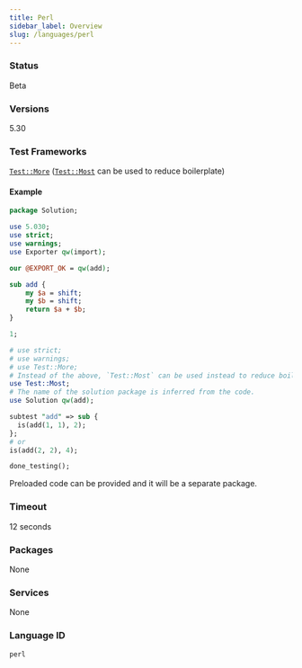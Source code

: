 ```yaml
---
title: Perl
sidebar_label: Overview
slug: /languages/perl
---
```



### Status

Beta

### Versions

5.30

### Test Frameworks

[`Test::More`](https://perldoc.perl.org/Test::More) ([`Test::Most`](https://metacpan.org/pod/Test::Most) can be used to reduce boilerplate)

#### Example

```perl
package Solution;

use 5.030;
use strict;
use warnings;
use Exporter qw(import);

our @EXPORT_OK = qw(add);

sub add {
    my $a = shift;
    my $b = shift;
    return $a + $b;
}

1;
```

```perl
# use strict;
# use warnings;
# use Test::More;
# Instead of the above, `Test::Most` can be used instead to reduce boilerplate.
use Test::Most;
# The name of the solution package is inferred from the code.
use Solution qw(add);

subtest "add" => sub {
  is(add(1, 1), 2);
};
# or
is(add(2, 2), 4);

done_testing();
```

Preloaded code can be provided and it will be a separate package.

### Timeout

12 seconds

### Packages

None

### Services

None


### Language ID

`perl`